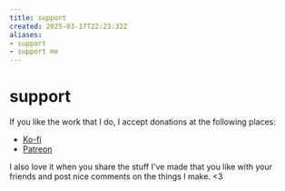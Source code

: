 ```yaml
---
title: support
created: 2025-03-17T22:23:32Z
aliases:
- support
- support me
---
```


# support

If you like the work that I do, I accept donations at the following places:
- <i class="ri-cup-fill"></i> [Ko-fi](https://ko-fi.com/exodrifter)
- <i class="ri-patreon-fill"></i> [Patreon](https://patreon.com/exodrifter)

I also love it when you share the stuff I've made that you like with your friends and post nice comments on the things I make. <3
